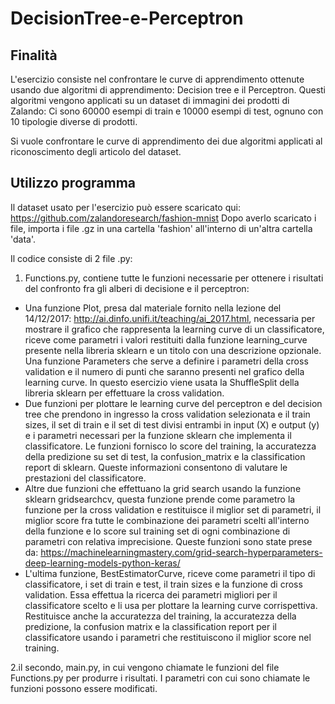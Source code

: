 # DecisionTree-e-Perceptron

## Finalità
L'esercizio consiste nel confrontare le curve di apprendimento ottenute usando due algoritmi di apprendimento: Decision tree e il Perceptron.
Questi algoritmi vengono applicati su un dataset di immagini dei prodotti di Zalando: Ci sono 60000 esempi di train e 10000 esempi di test, ognuno con 10 tipologie diverse di prodotti.

Si vuole confrontare le curve di apprendimento dei due algoritmi applicati al riconoscimento degli articolo del dataset.


## Utilizzo programma
Il dataset usato per l'esercizio può essere scaricato qui: https://github.com/zalandoresearch/fashion-mnist
Dopo averlo scaricato i file, importa i file .gz in una cartella 'fashion' all'interno di un'altra cartella 'data'.

Il codice consiste di 2 file .py:

1. Functions.py, contiene tutte le funzioni necessarie per ottenere i risultati del confronto fra gli alberi di decisione 
e il perceptron:

+ Una funzione Plot, presa dal materiale fornito nella lezione del 14/12/2017: http://ai.dinfo.unifi.it/teaching/ai_2017.html, 
necessaria per mostrare il grafico che rappresenta la learning curve di un classificatore, riceve come parametri i valori 
restituiti dalla funzione learning_curve presente nella libreria sklearn e un titolo con una descrizione opzionale.
Una funzione Parameters che serve a definire i parametri della cross validation e il numero di punti che saranno presenti 
nel grafico della learning curve. In questo esercizio viene usata la ShuffleSplit della libreria sklearn per effettuare 
la cross validation.
+ Due funzioni per plottare le learning curve del perceptron e del decision tree che prendono in ingresso la cross validation 
selezionata e il train sizes, il set di train e il set di test divisi entrambi in input (X) e output (y) e i parametri necessari 
per la funzione sklearn che implementa il classificatore. Le funzioni fornisco lo score del training, la accuratezza 
della predizione su set di test, la confusion_matrix e la classification report di sklearn. Queste informazioni consentono 
di valutare le prestazioni del classificatore.
+ Altre due funzioni che effettuano la grid search usando la funzione sklearn gridsearchcv, questa funzione prende come 
parametro la funzione per la cross validation e restituisce il miglior set di parametri, il miglior score fra tutte le 
combinazione dei parametri scelti all'interno della funzione e lo score sul training set di ogni combinazione di parametri 
con relativa imprecisione. 
Queste funzioni sono state prese da: 
https://machinelearningmastery.com/grid-search-hyperparameters-deep-learning-models-python-keras/
+ L'ultima funzione, BestEstimatorCurve, riceve come parametri il tipo di classificatore, i set di train e test,
il train sizes e la funzione di cross validation. Essa effettua la ricerca dei parametri migliori per il classificatore 
scelto e li usa per plottare la learning curve corrispettiva. Restituisce anche la accuratezza del training, la accuratezza
della predizione, la confusion matrix e la classification report per il classificatore usando i parametri che restituiscono 
il miglior score nel training.

2.il secondo, main.py, in cui vengono chiamate le funzioni del file Functions.py per produrre i risultati.
I parametri con cui sono chiamate le funzioni possono essere modificati.
